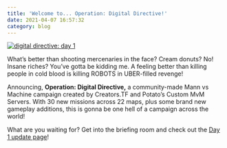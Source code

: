 ```yaml
---
title: 'Welcome to... Operation: Digital Directive!'
date: 2021-04-07 16:57:32
category: blog
---
```


<a class="no-anim-underline" href='/digitaldirective' target='_blank'><img alt="digital directive: day 1" src="{{site.url}}/cdn/assets/images/blogposts/96/dd1.jpg?=v1"/></a></br>

<p>What’s better than shooting mercenaries in the face? Cream donuts? No! Insane riches? You’ve gotta be kidding me. A feeling better than killing people in cold blood is killing ROBOTS in UBER-filled revenge!</p>

<p>Announcing, <b>Operation: Digital Directive,</b> a community-made Mann vs Machine campaign created by Creators.TF and Potato’s Custom MvM Servers. With 30 new missions across 22 maps, plus some brand new gameplay additions, this is gonna be one hell of a campaign across the world!</p>

<p>What are you waiting for? Get into the briefing room and check out the <a href='/digitaldirective' target='_blank'>Day 1 update page</a>!</p>
